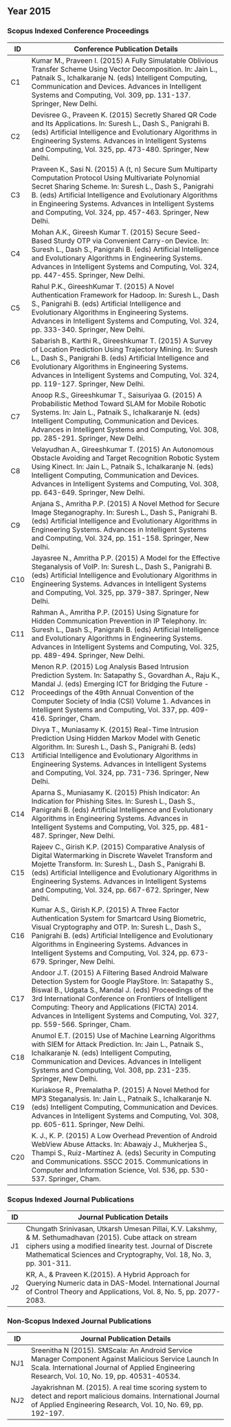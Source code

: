 ## Year 2015
### Scopus Indexed Conference Proceedings

| ID |	Conference Publication Details |
| -- | -----------------------------| 
| C1 |	Kumar M., Praveen I. (2015) A Fully Simulatable Oblivious Transfer Scheme Using Vector Decomposition. In: Jain L., Patnaik S., Ichalkaranje N. (eds) Intelligent Computing, Communication and Devices. Advances in Intelligent Systems and Computing, Vol. 309, pp. 131-137. Springer, New Delhi. |
| C2 |	Devisree G., Praveen K. (2015) Secretly Shared QR Code and Its Applications. In: Suresh L., Dash S., Panigrahi B. (eds) Artificial Intelligence and Evolutionary Algorithms in Engineering Systems. Advances in Intelligent Systems and Computing, Vol. 325, pp. 473-480. Springer, New Delhi. |
| C3 |	Praveen K., Sasi N. (2015) A (t, n) Secure Sum Multiparty Computation Protocol Using Multivariate Polynomial Secret Sharing Scheme. In: Suresh L., Dash S., Panigrahi B. (eds) Artificial Intelligence and Evolutionary Algorithms in Engineering Systems. Advances in Intelligent Systems and Computing, Vol. 324, pp. 457-463. Springer, New Delhi. |
| C4 |	Mohan A.K., Gireesh Kumar T. (2015) Secure Seed-Based Sturdy OTP via Convenient Carry-on Device. In: Suresh L., Dash S., Panigrahi B. (eds) Artificial Intelligence and Evolutionary Algorithms in Engineering Systems. Advances in Intelligent Systems and Computing, Vol. 324, pp. 447-455. Springer, New Delhi. |
| C5 |	Rahul P.K., GireeshKumar T. (2015) A Novel Authentication Framework for Hadoop. In: Suresh L., Dash S., Panigrahi B. (eds) Artificial Intelligence and Evolutionary Algorithms in Engineering Systems. Advances in Intelligent Systems and Computing, Vol. 324, pp. 333-340. Springer, New Delhi. |
| C6 | Sabarish B., Karthi R., Gireeshkumar T. (2015) A Survey of Location Prediction Using Trajectory Mining. In: Suresh L., Dash S., Panigrahi B. (eds) Artificial Intelligence and Evolutionary Algorithms in Engineering Systems. Advances in Intelligent Systems and Computing, Vol. 324, pp. 119-127. Springer, New Delhi. |
| C7 |	Anoop R.S., Gireeshkumar T., Saisuriyaa G. (2015) A Probabilistic Method Toward SLAM for Mobile Robotic Systems. In: Jain L., Patnaik S., Ichalkaranje N. (eds) Intelligent Computing, Communication and Devices. Advances in Intelligent Systems and Computing, Vol. 308, pp. 285-291. Springer, New Delhi. |
| C8 |	Velayudhan A., Gireeshkumar T. (2015) An Autonomous Obstacle Avoiding and Target Recognition Robotic System Using Kinect. In: Jain L., Patnaik S., Ichalkaranje N. (eds) Intelligent Computing, Communication and Devices. Advances in Intelligent Systems and Computing, Vol. 308, pp. 643-649. Springer, New Delhi. |
| C9 |	Anjana S., Amritha P.P. (2015) A Novel Method for Secure Image Steganography. In: Suresh L., Dash S., Panigrahi B. (eds) Artificial Intelligence and Evolutionary Algorithms in Engineering Systems. Advances in Intelligent Systems and Computing, Vol. 324, pp. 151-158. Springer, New Delhi. |
| C10 |	Jayasree N., Amritha P.P. (2015) A Model for the Effective Steganalysis of VoIP. In: Suresh L., Dash S., Panigrahi B. (eds) Artificial Intelligence and Evolutionary Algorithms in Engineering Systems. Advances in Intelligent Systems and Computing, Vol. 325, pp. 379-387. Springer, New Delhi. |
| C11 |	Rahman A., Amritha P.P. (2015) Using Signature for Hidden Communication Prevention in IP Telephony. In: Suresh L., Dash S., Panigrahi B. (eds) Artificial Intelligence and Evolutionary Algorithms in Engineering Systems. Advances in Intelligent Systems and Computing, Vol. 325, pp. 489-494. Springer, New Delhi. |
| C12 |	Menon R.P. (2015) Log Analysis Based Intrusion Prediction System. In: Satapathy S., Govardhan A., Raju K., Mandal J. (eds) Emerging ICT for Bridging the Future - Proceedings of the 49th Annual Convention of the Computer Society of India (CSI) Volume 1. Advances in Intelligent Systems and Computing, Vol. 337, pp. 409-416. Springer, Cham. |
| C13 |	Divya T., Muniasamy K. (2015) Real-Time Intrusion Prediction Using Hidden Markov Model with Genetic Algorithm. In: Suresh L., Dash S., Panigrahi B. (eds) Artificial Intelligence and Evolutionary Algorithms in Engineering Systems. Advances in Intelligent Systems and Computing, Vol. 324, pp. 731-736. Springer, New Delhi. |
| C14 |	Aparna S., Muniasamy K. (2015) Phish Indicator: An Indication for Phishing Sites. In: Suresh L., Dash S., Panigrahi B. (eds) Artificial Intelligence and Evolutionary Algorithms in Engineering Systems. Advances in Intelligent Systems and Computing, Vol. 325, pp. 481-487. Springer, New Delhi. |
| C15 |	Rajeev C., Girish K.P. (2015) Comparative Analysis of Digital Watermarking in Discrete Wavelet Transform and Mojette Transform. In: Suresh L., Dash S., Panigrahi B. (eds) Artificial Intelligence and Evolutionary Algorithms in Engineering Systems. Advances in Intelligent Systems and Computing, Vol. 324, pp. 667-672. Springer, New Delhi. |
| C16 |	Kumar A.S., Girish K.P. (2015) A Three Factor Authentication System for Smartcard Using Biometric, Visual Cryptography and OTP. In: Suresh L., Dash S., Panigrahi B. (eds) Artificial Intelligence and Evolutionary Algorithms in Engineering Systems. Advances in Intelligent Systems and Computing, Vol. 324, pp. 673-679. Springer, New Delhi. |
| C17 |	Andoor J.T. (2015) A Filtering Based Android Malware Detection System for Google PlayStore. In: Satapathy S., Biswal B., Udgata S., Mandal J. (eds) Proceedings of the 3rd International Conference on Frontiers of Intelligent Computing: Theory and Applications (FICTA) 2014. Advances in Intelligent Systems and Computing, Vol. 327, pp. 559-566. Springer, Cham. |
| C18 |	Anumol E.T. (2015) Use of Machine Learning Algorithms with SIEM for Attack Prediction. In: Jain L., Patnaik S., Ichalkaranje N. (eds) Intelligent Computing, Communication and Devices. Advances in Intelligent Systems and Computing, Vol. 308, pp. 231-235. Springer, New Delhi. |
| C19 |	Kuriakose R., Premalatha P. (2015) A Novel Method for MP3 Steganalysis. In: Jain L., Patnaik S., Ichalkaranje N. (eds) Intelligent Computing, Communication and Devices. Advances in Intelligent Systems and Computing, Vol. 308, pp. 605-611. Springer, New Delhi. |
| C20 |	K. J., K. P. (2015) A Low Overhead Prevention of Android WebView Abuse Attacks. In: Abawajy J., Mukherjea S., Thampi S., Ruiz-Martínez A. (eds) Security in Computing and Communications. SSCC 2015. Communications in Computer and Information Science, Vol. 536, pp. 530-537. Springer, Cham. |

### Scopus Indexed Journal Publications

| ID |	Journal Publication Details |
| -- | -----------------------------| 
| J1 |	Chungath Srinivasan, Utkarsh Umesan Pillai, K.V. Lakshmy, & M. Sethumadhavan (2015). Cube attack on stream ciphers using a modified linearity test. Journal of Discrete Mathematical Sciences and Cryptography, Vol. 18, No. 3, pp. 301-311. |
| J2 |	KR, A., & Praveen K.(2015). A Hybrid Approach for Querying Numeric data in DAS-Model. International Journal of Control Theory and Applications, Vol. 8, No. 5, pp. 2077-2083. |

### Non-Scopus Indexed Journal Publications

| ID |	Journal Publication Details |
| -- | -----------------------------| 
| NJ1 |	Sreenitha N (2015). SMScala: An Android Service Manager Component Against Malicious Service Launch In Scala. International Journal of Applied Engineering Research, Vol. 10, No. 19, pp. 40531-40534. |
| NJ2 |	Jayakrishnan M. (2015). A real time scoring system to detect and report malicious domains.  International Journal of Applied Engineering Research, Vol. 10, No. 69, pp. 192-197. |














